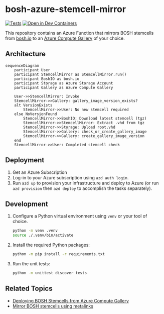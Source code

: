# bosh-azure-stemcell-mirror

[![Tests](https://github.com/s4heid/bosh-azure-stemcell-mirror/actions/workflows/test.yaml/badge.svg?branch=main)](https://github.com/s4heid/bosh-azure-stemcell-mirror/actions/workflows/test.yaml)
[![Open in Dev Containers](https://img.shields.io/static/v1?label=Dev%20Containers&message=Open&color=blue)](https://vscode.dev/redirect?url=vscode://ms-vscode-remote.remote-containers/cloneInVolume?url=https://github.com/s4heid/bosh-azure-stemcell-mirror)

This repository contains an Azure Function that mirrors BOSH stemcells from [bosh.io](https://bosh.io/stemcells) to an [Azure Compute Gallery](https://learn.microsoft.com/en-us/azure/virtual-machines/azure-compute-gallery) of your choice.

## Architecture

```mermaid
sequenceDiagram
    participant User
    participant StemcellMirror as StemcellMirror.run()
    participant BoshIO as bosh.io
    participant Storage as Azure Storage Account
    participant Gallery as Azure Compute Gallery

    User->>StemcellMirror: Invoke
    StemcellMirror->>Gallery: gallery_image_version_exists?
    alt VersionExists
        StemcellMirror->>User: No new stemcell required
    else NoVersionFound
        StemcellMirror->>BoshIO: Download latest stemcell (tgz)
        StemcellMirror->>StemcellMirror: Extract .vhd from tgz
        StemcellMirror->>Storage: Upload root.vhd
        StemcellMirror->>Gallery: check_or_create_gallery_image
        StemcellMirror->>Gallery: create_gallery_image_version
    end
    StemcellMirror->>User: Completed stemcell check
```

## Deployment

1. Get an Azure Subscription
2. Log-in to your Azure subscription using `azd auth login`.
3. Run `azd up` to provision your infrastructure and deploy to Azure (or run `azd provision` then `azd deploy` to accomplish the tasks separately).

## Development

1. Configure a Python virtual environment using `venv` or your tool of choice.

    ```bash
    python -m venv .venv
    source ./.venv/bin/activate
    ```

2. Install the required Python packages:

    ```bash
    python -m pip install -r requirements.txt
    ```

3. Run the unit tests:

    ```bash
    python -m unittest discover tests
    ```

## Related Topics

- [Deploying BOSH Stemcells from Azure Compute Gallery](docs/deploying-bosh-stemcells-from-azure-compute-gallery.md)
- [Mirror BOSH stemcells using metalinks](https://github.com/dpb587/upstream-blob-mirror/blob/master/repository/bosh.io/stemcell/_metalink)
